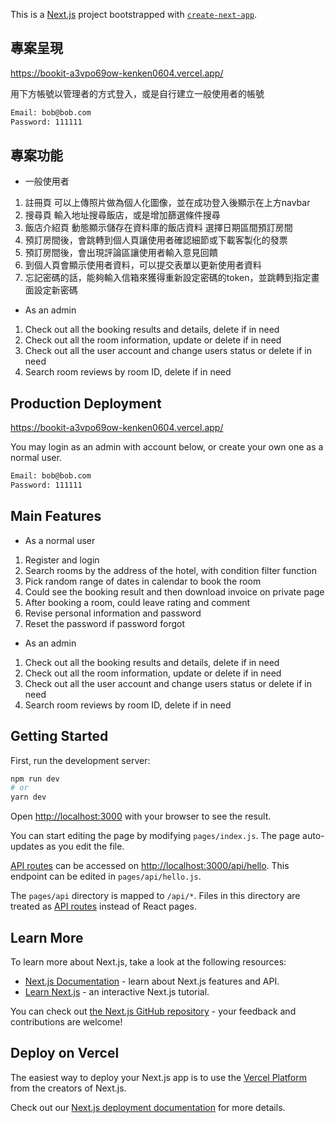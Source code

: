 This is a [Next.js](https://nextjs.org/) project bootstrapped with [`create-next-app`](https://github.com/vercel/next.js/tree/canary/packages/create-next-app).

## 專案呈現

https://bookit-a3vpo69ow-kenken0604.vercel.app/

用下方帳號以管理者的方式登入，或是自行建立一般使用者的帳號  
```bash
Email: bob@bob.com  
Password: 111111
```

## 專案功能

- 一般使用者
1. 註冊頁
   可以上傳照片做為個人化圖像，並在成功登入後顯示在上方navbar
2. 搜尋頁
   輸入地址搜尋飯店，或是增加篩選條件搜尋
3. 飯店介紹頁
   動態顯示儲存在資料庫的飯店資料
   選擇日期區間預訂房間
6. 預訂房間後，會跳轉到個人頁讓使用者確認細節或下載客製化的發票
7. 預訂房間後，會出現評論區讓使用者輸入意見回饋
8. 到個人頁會顯示使用者資料，可以提交表單以更新使用者資料
9. 忘記密碼的話，能夠輸入信箱來獲得重新設定密碼的token，並跳轉到指定畫面設定新密碼

- As an admin
1. Check out all the booking results and details, delete if in need
2. Check out all the room information, update or delete if in need
3. Check out all the user account and change users status or delete if in need
4. Search room reviews by room ID, delete if in need

## Production Deployment

https://bookit-a3vpo69ow-kenken0604.vercel.app/

You may login as an admin with account below,
or create your own one as a normal user.

```bash
Email: bob@bob.com  
Password: 111111
```

## Main Features

- As a normal user
1. Register and login
2. Search rooms by the address of the hotel, with condition filter function
3. Pick random range of dates in calendar to book the room
4. Could see the booking result and then download invoice on private page
5. After booking a room, could leave rating and comment
6. Revise personal information and password
7. Reset the password if password forgot

- As an admin
1. Check out all the booking results and details, delete if in need
2. Check out all the room information, update or delete if in need
3. Check out all the user account and change users status or delete if in need
4. Search room reviews by room ID, delete if in need

## Getting Started

First, run the development server:

```bash
npm run dev
# or
yarn dev
```

Open [http://localhost:3000](http://localhost:3000) with your browser to see the result.

You can start editing the page by modifying `pages/index.js`. The page auto-updates as you edit the file.

[API routes](https://nextjs.org/docs/api-routes/introduction) can be accessed on [http://localhost:3000/api/hello](http://localhost:3000/api/hello). This endpoint can be edited in `pages/api/hello.js`.

The `pages/api` directory is mapped to `/api/*`. Files in this directory are treated as [API routes](https://nextjs.org/docs/api-routes/introduction) instead of React pages.

## Learn More

To learn more about Next.js, take a look at the following resources:

- [Next.js Documentation](https://nextjs.org/docs) - learn about Next.js features and API.
- [Learn Next.js](https://nextjs.org/learn) - an interactive Next.js tutorial.

You can check out [the Next.js GitHub repository](https://github.com/vercel/next.js/) - your feedback and contributions are welcome!

## Deploy on Vercel

The easiest way to deploy your Next.js app is to use the [Vercel Platform](https://vercel.com/new?utm_medium=default-template&filter=next.js&utm_source=create-next-app&utm_campaign=create-next-app-readme) from the creators of Next.js.

Check out our [Next.js deployment documentation](https://nextjs.org/docs/deployment) for more details.
